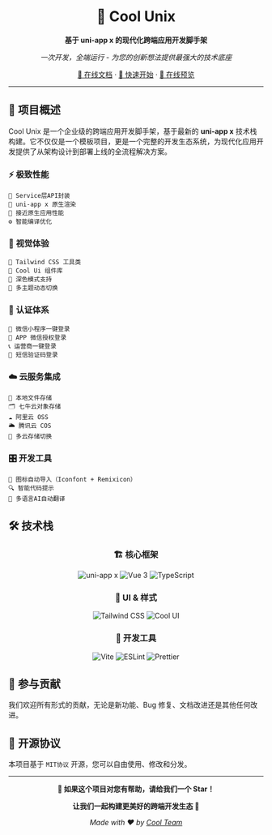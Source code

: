 <div align="center">
  
# 🚀 Cool Unix

**基于 uni-app x 的现代化跨端应用开发脚手架**

_一次开发，全端运行 - 为您的创新想法提供最强大的技术底座_

[📖 在线文档](https://unix.cool-js.com/) · [🎯 快速开始](https://unix.cool-js.com/src/introduce/quick.html) · [🌟 在线预览](https://unix.cool-js.com/demo)

---

</div>

## 🌟 项目概述

Cool Unix 是一个企业级的跨端应用开发脚手架，基于最新的 **uni-app x** 技术栈构建。它不仅仅是一个模板项目，更是一个完整的开发生态系统，为现代化应用开发提供了从架构设计到部署上线的全流程解决方案。

### ⚡ **极致性能**

```
🎯 Service层API封装
🚀 uni-app x 原生渲染
📱 接近原生应用性能
⚙️ 智能编译优化
```

### 🎨 **视觉体验**

```
🌈 Tailwind CSS 工具类
🎯 Cool Ui 组件库
🌙 深色模式支持
🎨 多主题动态切换
```

### 🔐 **认证体系**

```
📱 微信小程序一键登录
🔑 APP 微信授权登录
📞 运营商一键登录
📩 短信验证码登录
```

### ☁️ **云服务集成**

```
📁 本地文件存储
🗂️ 七牛云对象存储
☁️ 阿里云 OSS
🌥️ 腾讯云 COS
🔄 多云存储切换
```

### 🎛️ **开发工具**

```
🎯 图标自动导入（Iconfont + Remixicon）
🔍 智能代码提示
🔄 多语言AI自动翻译
```

## 🛠️ 技术栈

<div align="center">

### 🏗️ 核心框架

![uni-app x](https://img.shields.io/badge/uni--app%20x-2CA5E0?style=for-the-badge&logo=vue.js&logoColor=white)
![Vue 3](https://img.shields.io/badge/Vue%203-4FC08D?style=for-the-badge&logo=vue.js&logoColor=white)
![TypeScript](https://img.shields.io/badge/TypeScript-007ACC?style=for-the-badge&logo=typescript&logoColor=white)

### 🎨 UI & 样式

![Tailwind CSS](https://img.shields.io/badge/Tailwind%20CSS-38B2AC?style=for-the-badge&logo=tailwind-css&logoColor=white)
![Cool UI](https://img.shields.io/badge/Cool%20UI-FF6B6B?style=for-the-badge&logo=componentstore&logoColor=white)

### 🔧 开发工具

![Vite](https://img.shields.io/badge/Vite-B73BFE?style=for-the-badge&logo=vite&logoColor=FFD62E)
![ESLint](https://img.shields.io/badge/ESLint-4B32C3?style=for-the-badge&logo=eslint&logoColor=white)
![Prettier](https://img.shields.io/badge/Prettier-F7B93E?style=for-the-badge&logo=prettier&logoColor=black)

</div>

## 🤝 参与贡献

我们欢迎所有形式的贡献，无论是新功能、Bug 修复、文档改进还是其他任何改进。

## 📄 开源协议

本项目基于 `MIT协议` 开源，您可以自由使用、修改和分发。

---

<div align="center">

**🌟 如果这个项目对您有帮助，请给我们一个 Star！**

**让我们一起构建更美好的跨端开发生态 🚀**

_Made with ❤️ by [Cool Team](https://github.com/cool-team-official)_

</div>
